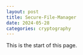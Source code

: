 ```yaml
---
layout: post
title: Secure-File-Manager
date: 2024-05-28
categories: cryptography
---
```


This is the start of this page.
